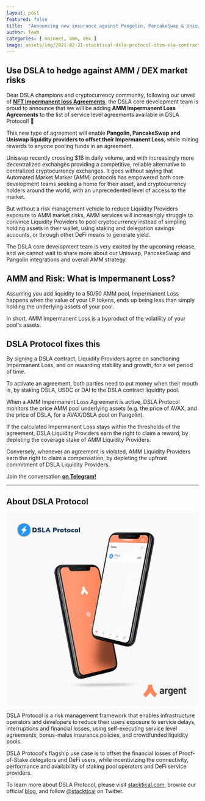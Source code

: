 ```yaml
---
layout: post
featured: false
title:  "Announcing new insurance against Pangolin, PancakeSwap & Uniswap Impermanent Loss"	
author: Team
categories: [ mainnet, amm, dex ]
image: assets/img/2021-02-21-stacktical-dsla-protocol-itsm-sla-contract-types-amm-dex-impermanent-loss-fintech-legaltech-insurtech-defi.png
---
```


## Use DSLA to hedge against AMM / DEX market risks  

Dear DSLA champions and cryptocurrency community, following our unveil of **[NFT Impermanent loss Agreements](https://blog.stacktical.com/mainnet/nft/2021/02/16/stacktical-dsla-protocol-itsm-sla-contract-types-nft-impermanent-loss-fintech-legaltech-insurtech-defi.html)**, the DSLA core development team is proud to announce that we will be adding **AMM Impermanent Loss Agreements** to the list of service level agreements available in DSLA Protocol! 🎉

This new type of agreement will enable **Pangolin, PancakeSwap and Uniswap liquidity providers to offset their Impermanent Loss**, while mining rewards to anyone pooling funds in an agreement.

Uniswap recently crossing $1B in daily volume, and with increasingly more decentralized exchanges providing a competitive, reliable alternative to centralized cryptocurrency exchanges. It goes without saying that Automated Market Marker (AMM) protocols has empowered both core development teams seeking a home for their asset, and cryptocurrency holders around the world, with an unprecedented level of access to the market.

But without a risk management vehicle to reduce Liquidity Providers exposure to AMM market risks, AMM services will increasingly struggle to convince Liquidity Providers to pool cryptocurrency instead of simpling holding assets in their wallet, using staking and delegation savings accounts, or through other DeFi means to generate yield.

The DSLA core development team is very excited by the upcoming release, and we cannot wait to share more about our Uniswap, PancakeSwap and Pangolin integrations and overall AMM strategy.

## AMM and Risk: What is Impermanent Loss?  

Assuming you add liquidity to a 50/50 AMM pool, Impermanent Loss happens when the value of your LP tokens, ends up being less than simply holding the underlying assets of your pool.

In short, AMM Impermanent Loss is a byproduct of the volatility of your pool's assets.

## DSLA Protocol fixes this  

By signing a DSLA contract, Liquidity Providers agree on sanctioning Impermanent Loss, and on rewarding stability and growth, for a set period of time.

To activate an agreement, both parties need to put money when their mouth is, by staking DSLA, USDC or DAI to the DSLA contract liquidity pool.

When a AMM Impermanent Loss Agreement is active, DSLA Protocol monitors the price AMM pool underlying assets (e.g. the price of AVAX, and the price of DSLA, for a AVAX/DSLA pool on Pangolin).

If the calculated Impermanent Loss stays within the thresholds of the agreement, DSLA Liquidity Providers earn the right to claim a reward, by depleting the coverage stake of AMM Liquidity Providers.

Conversely, whenever an agreement is violated, AMM Liquidity Providers earn the right to claim a compensation, by depleting the upfront commitment of DSLA Liquidity Providers.

Join the conversation **[on Telegram!](https://t.me/stacktical)**

___


## About DSLA Protocol

[![DSLA Token, now on Argent wallet](/assets/img/2020-08-26-dsla-token-available-on-Argent-keyless-wallet-screenshot.jpg)](https://stacktical.com)

DSLA Protocol is a risk management framework that enables infrastructure operators and developers to reduce their users exposure to service delays, interruptions and financial losses, using self-executing service level agreements, bonus-malus insurance policies, and crowdfunded liquidity pools.

DSLA Protocol's flagship use case is to offset the financial losses of Proof-of-Stake delegators and DeFi users, while incentivizing the connectivity, performance and availability of staking pool operators and DeFi service providers.

To learn more about DSLA Protocol, please visit [stacktical.com](https://stacktical.com), browse our official [blog](https://blog.stacktical.com), and follow [@stacktical](https://twitter.com/Stacktical) on Twitter.

